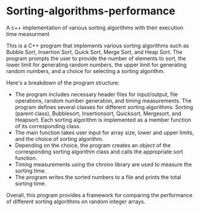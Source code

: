 # Sorting-algorithms-performance
A c++ implementation of various sorting algorithms with their execution time measurment

This is a C++ program that implements various sorting algorithms such as Bubble Sort, Insertion Sort, Quick Sort, Merge Sort, and Heap Sort. The program prompts the user to provide the number of elements to sort, the lower limit for generating random numbers, the upper limit for generating random numbers, and a choice for selecting a sorting algorithm.

Here's a breakdown of the program structure:

- The program includes necessary header files for input/output, file operations, random number generation, and timing measurements.
The program defines several classes for different sorting algorithms: Sorting (parent class), Bubblesort, Insertionsort, Quicksort, Mergesort, and Heapsort. Each sorting algorithm is implemented as a member function of its corresponding class.
- The main function takes user input for array size, lower and upper limits, and the choice of sorting algorithm.
- Depending on the choice, the program creates an object of the corresponding sorting algorithm class and calls the appropriate sort function.
- Timing measurements using the chrono library are used to measure the sorting time.
- The program writes the sorted numbers to a file and prints the total sorting time.

Overall, this program provides a framework for comparing the performance of different sorting algorithms on random integer arrays.












